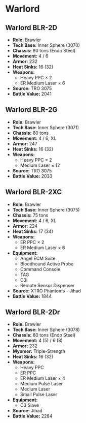 # Warlord
## Warlord BLR-2D
- **Role:** Brawler
- **Tech Base:** Inner Sphere (3070)
- **Chassis:** 80 tons (Endo Steel)
- **Movement:** 4 / 6
- **Armor:** 232
- **Heat Sinks:** 16 (32)
- **Weapons:**
  - Heavy PPC × 2
  - ER Medium Laser × 6
- **Source:** TRO 3075
- **Battle Value:** 2041

## Warlord BLR-2G
- **Role:** Brawler
- **Tech Base:** Inner Sphere (3071)
- **Chassis:** 80 tons
- **Movement:** 4 / 6, XL
- **Armor:** 247
- **Heat Sinks:** 16 (32)
- **Weapons:**
  - Heavy PPC × 2
  - Medium Laser × 12
- **Source:** TRO 3075
- **Battle Value:** 2033

## Warlord BLR-2XC
- **Role:** Brawler
- **Tech Base:** Inner Sphere (3075)
- **Chassis:** 75 tons
- **Movement:** 4 / 6, XL
- **Armor:** 224
- **Heat Sinks:** 17 (34)
- **Weapons:**
  - ER PPC × 2
  - ER Medium Laser × 6
- **Equipment:**
  - Angel ECM Suite
  - Bloodhound Active Probe
  - Command Console
  - TAG
  - C3i
  - Remote Sensor Dispenser
- **Source:** XTRO Phantoms - Jihad
- **Battle Value:** 1844

## Warlord BLR-2Dr
- **Role:** Brawler
- **Tech Base:** Inner Sphere (3078)
- **Chassis:** 80 tons (Endo Steel)
- **Movement:** 4 (5) / 6 (8)
- **Armor:** 232
- **Myomer:** Triple-Strength
- **Heat Sinks:** 16 (32)
- **Weapons:**
  - Heavy PPC
  - ER PPC
  - ER Medium Laser × 4
  - Medium Pulse Laser
  - Medium Laser
  - Small Pulse Laser
- **Equipment:**
  - C3 Slave
- **Source:** Jihad
- **Battle Value:** 2284

